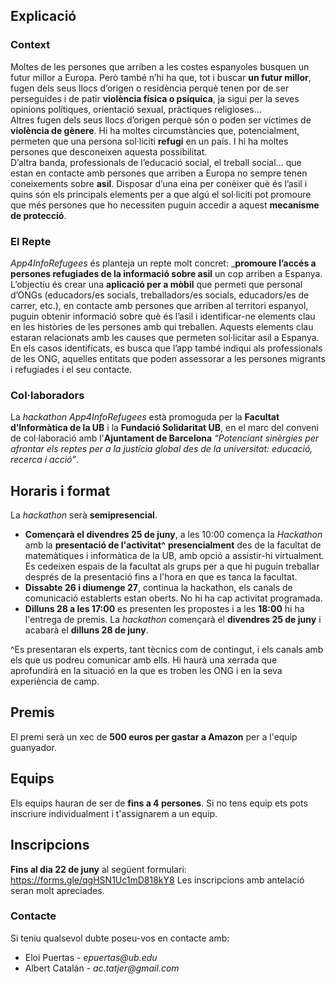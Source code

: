 ## Explicació

### Context
Moltes de les persones que arriben a les costes espanyoles busquen un futur millor a Europa. Però també n’hi ha que, tot i buscar __un futur millor__, fugen dels seus llocs d’origen o residència perquè tenen por de ser perseguides i de patir __violència física o psíquica__, ja sigui per la seves opinions polítiques, orientació sexual, pràctiques religioses... \
Altres fugen dels seus llocs d’origen perquè són o poden ser víctimes de __violència de gènere__. Hi ha moltes circumstàncies que, potencialment, permeten que una persona sol·liciti __refugi__ en un país. I hi ha moltes persones que desconeixen aquesta possibilitat. \
D’altra banda, professionals de l’educació social, el treball social... que estan en contacte amb persones que arriben a Europa no sempre tenen coneixements sobre __asil__. Disposar d’una eina per conèixer què és l’asil i quins són els principals elements per a que algú el sol·liciti pot promoure que més persones que ho necessiten puguin accedir a aquest __mecanisme de protecció__.

### El Repte
_App4InfoRefugees_ és planteja un repte molt concret: ___promoure l’accés a persones refugiades de la informació sobre asil__ un cop arriben a Espanya. \
L’objectiu és crear una __aplicació per a mòbil__ que permeti que personal d’ONGs (educadors/es socials, treballadors/es socials, educadors/es de carrer, etc.), en contacte amb persones que arriben al territori espanyol, puguin obtenir informació sobre què és l’asil i identificar-ne elements clau en les històries de les persones amb qui treballen. Aquests elements clau estaran relacionats amb les causes que permeten sol·licitar asil a Espanya. En els casos identificats, es busca que l’app també indiqui als professionals de les ONG, aquelles entitats que poden assessorar a les persones migrants i refugiades i el seu contacte. 

### Col·laboradors
La _hackathon App4InfoRefugees_ està promoguda per la __Facultat d’Informàtica de la UB__ i la __Fundació Solidaritat UB__, en el marc del conveni de col·laboració amb l'__Ajuntament de Barcelona__ _“Potenciant sinèrgies per afrontar els reptes per a la justícia global des de la universitat: educació, recerca i acció”_.  


## Horaris i format
La _hackathon_ serà __semipresencial__.
* __Començarà el divendres 25 de juny__, a les 10:00 comença la _Hackathon_ amb la __presentació de l'activitat^__ __presencialment__ des de la facultat de matemàtiques i informàtica de la UB, amb opció a assistir-hi virtualment. Es cedeixen espais de la facultat als grups per a que hi puguin treballar després de la presentació fins a l'hora en que es tanca la facultat.
* __Dissabte 26 i diumenge 27__, continua la hackathon, els canals de comunicació establerts estan oberts. No hi ha cap activitat programada.
* __Dilluns 28 a les 17:00__ es presenten les propostes i a les __18:00__ hi ha l'entrega de premis.
La _hackathon_ començarà el __divendres 25 de juny__ i acabarà el __dilluns 28 de juny__.

^Es presentaran els experts, tant tècnics com de contingut, i els canals amb els que us podreu comunicar amb ells. Hi haurà una xerrada que aprofundirà en la situació en la que es troben les ONG i en la seva experiència de camp. 

## Premis
El premi serà un xec de __500 euros per gastar a Amazon__ per a l'equip guanyador.


## Equips
Els equips hauran de ser de __fins a 4 persones__. 
Si no tens equip ets pots inscriure individualment i t'assignarem a un equip.

## Inscripcions
__Fins al dia 22 de juny__ al següent formulari: https://forms.gle/qgHSN1Uc1mD818kY8
Les inscripcions amb antelació seran molt apreciades.

### Contacte
Si teniu qualsevol dubte poseu-vos en contacte amb:
* Eloi Puertas - _epuertas@ub.edu_
* Albert Catalán - _ac.tatjer@gmail.com_
